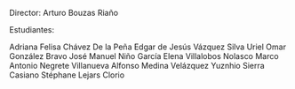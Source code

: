 Director: Arturo Bouzas Riaño

Estudiantes:

Adriana Felisa Chávez De la Peña
Edgar de Jesús Vázquez Silva
Uriel Omar González Bravo
José Manuel Niño García
Elena Villalobos Nolasco
Marco Antonio Negrete Villanueva
Alfonso Medina Velázquez
Yuznhio Sierra Casiano
Stéphane Lejars Clorio
